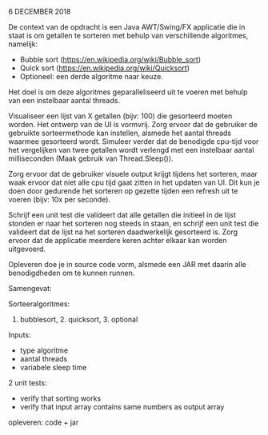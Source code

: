 6 DECEMBER 2018

De context van de opdracht is een Java AWT/Swing/FX applicatie die in staat is om getallen te sorteren met behulp van verschillende algoritmes, namelijk:
* Bubble sort (https://en.wikipedia.org/wiki/Bubble_sort)
* Quick sort (https://en.wikipedia.org/wiki/Quicksort)
* Optioneel: een derde algoritme naar keuze.

Het doel is om deze algoritmes geparalleliseerd uit te voeren met behulp van een instelbaar aantal threads.

Visualiseer een lijst van X getallen (bijv: 100) die gesorteerd moeten worden. Het ontwerp van de UI is vormvrij. 
Zorg ervoor dat de gebruiker de gebruikte sorteermethode kan instellen, alsmede het aantal threads waarmee gesorteerd wordt. 
Simuleer verder dat de benodigde cpu-tijd voor het vergelijken van twee getallen wordt verlengd met een instelbaar aantal milliseconden 
(Maak gebruik van Thread.Sleep()).

Zorg ervoor dat de gebruiker visuele output krijgt tijdens het sorteren, maar waak ervoor dat niet alle cpu tijd gaat zitten in het updaten van UI. Dit kun je doen door gedurende het sorteren op gezette tijden een refresh uit te voeren (bijv: 10x per seconde).

Schrijf een unit test die valideert dat alle getallen die initieel in de lijst stonden er naar het sorteren nog steeds in staan, en schrijf een unit test die valideert dat de lijst na het sorteren daadwerkelijk gesorteerd is. Zorg ervoor dat de applicatie meerdere keren achter elkaar kan worden uitgevoerd.

Opleveren doe je in source code vorm, alsmede een JAR met daarin alle benodigdheden om te kunnen runnen.

Samengevat:

Sorteeralgoritmes:
1. bubblesort, 2. quicksort, 3. optional

Inputs:
* type algoritme
* aantal threads
* variabele sleep time

2 unit tests:
* verify that sorting works
* verify that input array contains same numbers as output array

opleveren: code + jar